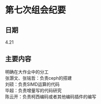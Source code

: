 # 第七次组会纪要
## 日期
4.21
## 主要内容
明确在大作业中的分工  
张灏文、张铭哲：负责ceph的搭建  
刘硕：负责SIMD运算的代码  
毕超：负责增量写的代码研究  
陈云开：负责柯西编码或者其他编码插件的编写
